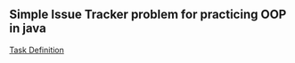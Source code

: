 ## Simple Issue Tracker problem for practicing OOP in java

[Task Definition](https://github.com/fmi/java-course/tree/master/03-oop-in-java-ii/lab)
